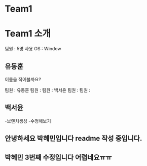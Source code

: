 # Team1

# Team1 소개
팀원 : 5명
사용 OS : Window

## 유동훈
이름을 적어볼까요?

팀원 : 유동훈
팀원 :
팀원 : 백서윤
팀원 :
팀원 :


## 백서윤
-브랜치생성
-수정해보기

## 안녕하세요 박혜민입니다 readme 작성 중입니다.
## 박혜민 3번째 수정입니다 어렵네요ㅠㅠ



